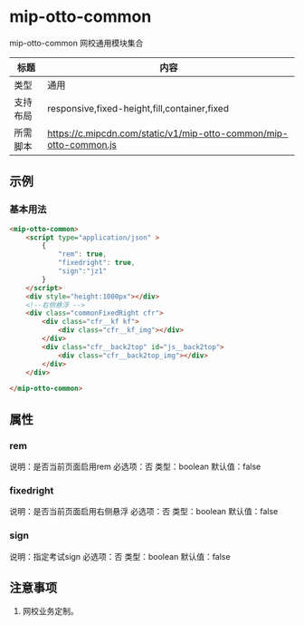 # mip-otto-common

mip-otto-common 网校通用模块集合

| 标题     | 内容                                                              |
| -------- | ----------------------------------------------------------------- |
| 类型     | 通用                                                              |
| 支持布局 | responsive,fixed-height,fill,container,fixed                      |
| 所需脚本 | https://c.mipcdn.com/static/v1/mip-otto-common/mip-otto-common.js |

## 示例

### 基本用法

```html
<mip-otto-common>
    <script type="application/json" >
        {
            "rem": true,
            "fixedright": true,
            "sign":"jz1"
        }
    </script>
    <div style="height:1000px"></div>
    <!--右侧悬浮 -->
    <div class="commonFixedRight cfr">
        <div class="cfr__kf kf">
            <div class="cfr__kf_img"></div>
        </div>
        <div class="cfr__back2top" id="js__back2top">
            <div class="cfr__back2top_img"></div>
        </div>
    </div>

</mip-otto-common>
```

## 属性

### rem

说明：是否当前页面启用rem
必选项：否
类型：boolean
默认值：false

### fixedright

说明：是否当前页面启用右侧悬浮
必选项：否
类型：boolean
默认值：false

### sign

说明：指定考试sign
必选项：否
类型：boolean
默认值：false


## 注意事项
1. 网校业务定制。